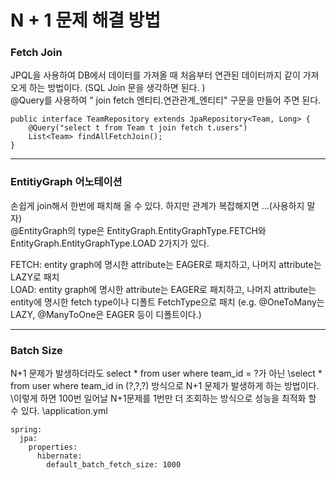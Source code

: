 # N + 1 문제 해결 방법 


### Fetch Join
JPQL을 사용하여 DB에서 데이터를 가져올 때 처음부터 연관된 데이터까지 같이 가져오게 하는 방법이다. (SQL Join 문을 생각하면 된다. )\
@Query를 사용하여 " join fetch 엔티티.연관관계_엔티티" 구문을 만들어 주면 된다.
```
public interface TeamRepository extends JpaRepository<Team, Long> {
    @Query("select t from Team t join fetch t.users")
    List<Team> findAllFetchJoin();
}
```

---

### EntitiyGraph 어노테이션
손쉽게 join해서 한번에 패치해 올 수 있다. 하지만 관계가 복잡해지면 ...(사용하지 말자)\
@EntityGraph의 type은 EntityGraph.EntityGraphType.FETCH와 EntityGraph.EntityGraphType.LOAD 2가지가 있다.

FETCH: entity graph에 명시한 attribute는 EAGER로 패치하고, 나머지 attribute는 LAZY로 패치\
LOAD: entity graph에 명시한 attribute는 EAGER로 패치하고, 나머지 attribute는 entity에 명시한 fetch type이나 디폴트 FetchType으로 패치 (e.g. @OneToMany는 LAZY, @ManyToOne은 EAGER 등이 디폴트이다.)


---
### Batch Size
N+1 문제가 발생하더라도 select * from user where team_id = ?가 아닌 \select * from user where team_id in (?,?,?) 방식으로 N+1 문제가 발생하게 하는 방법이다. 
\이렇게 하면 100번 일어날 N+1문제를 1번만 더 조회하는 방식으로 성능을 최적화 할 수 있다.
\application.yml
```
spring:
  jpa:
    properties:
      hibernate:
        default_batch_fetch_size: 1000
```
